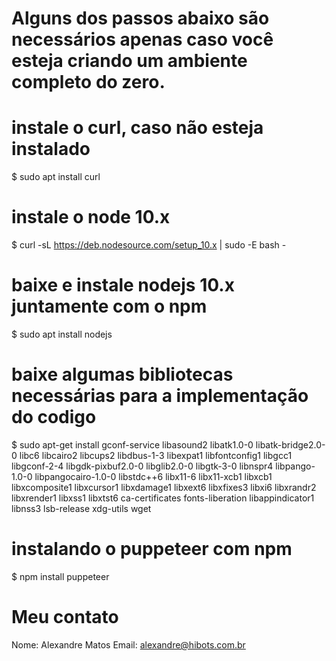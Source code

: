 # Alguns dos passos abaixo são necessários apenas caso você esteja criando um ambiente completo do zero.

# instale o curl, caso não esteja instalado
$ sudo apt install curl

# instale o node 10.x
$ curl -sL https://deb.nodesource.com/setup_10.x | sudo -E bash -

# baixe e instale nodejs 10.x juntamente com o npm
$ sudo apt install nodejs

# baixe algumas bibliotecas necessárias para a implementação do codigo
$ sudo apt-get install gconf-service libasound2 libatk1.0-0 libatk-bridge2.0-0 libc6 libcairo2 libcups2 libdbus-1-3 libexpat1 libfontconfig1 libgcc1 libgconf-2-4 libgdk-pixbuf2.0-0 libglib2.0-0 libgtk-3-0 libnspr4 libpango-1.0-0 libpangocairo-1.0-0 libstdc++6 libx11-6 libx11-xcb1 libxcb1 libxcomposite1 libxcursor1 libxdamage1 libxext6 libxfixes3 libxi6 libxrandr2 libxrender1 libxss1 libxtst6 ca-certificates fonts-liberation libappindicator1 libnss3 lsb-release xdg-utils wget

# instalando o puppeteer com npm
$ npm install puppeteer

# Meu contato
Nome: Alexandre Matos
Email: alexandre@hibots.com.br
